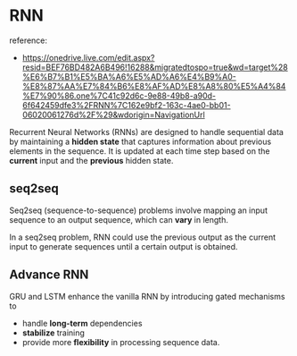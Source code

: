 # RNN
reference:
- https://onedrive.live.com/edit.aspx?resid=BEF76BD482A6B496!16288&migratedtospo=true&wd=target%28%E6%B7%B1%E5%BA%A6%E5%AD%A6%E4%B9%A0-%E8%87%AA%E7%84%B6%E8%AF%AD%E8%A8%80%E5%A4%84%E7%90%86.one%7C41c92d6c-9e88-49b8-a90d-6f642459dfe3%2FRNN%7C162e9bf2-163c-4ae0-bb01-06020061276d%2F%29&wdorigin=NavigationUrl


Recurrent Neural Networks (RNNs) are designed to handle sequential data by maintaining a **hidden state** that captures information about previous elements in the sequence. It is updated at each time step based on the **current** input and the **previous** hidden state.

## seq2seq

Seq2seq (sequence-to-sequence) problems involve mapping an input sequence to an output sequence, which can **vary** in length.

In a seq2seq problem, RNN could use the previous output as the current input to generate sequences until a certain output is obtained.


## Advance RNN
GRU and LSTM enhance the vanilla RNN by introducing gated mechanisms to 
- handle **long-term** dependencies
- **stabilize** training
- provide more **flexibility** 
  in processing sequence data.



